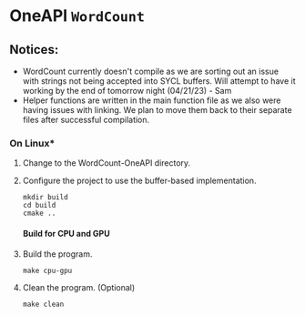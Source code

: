 # OneAPI `WordCount` 

## Notices: 

- WordCount currently doesn't compile as we are sorting out an issue with strings not being accepted into SYCL buffers. Will attempt to have it working by the end of tomorrow night (04/21/23) - Sam
- Helper functions are written in the main function file as we also were having issues with linking. We plan to move them back to their separate files after successful compilation. 

### On Linux*
1. Change to the WordCount-OneAPI directory.
2. 
   Configure the project to use the buffer-based implementation.
   ```
   mkdir build
   cd build
   cmake ..
   ```

   #### Build for CPU and GPU
    
1. Build the program.
   ```
   make cpu-gpu
   ```   
2. Clean the program. (Optional)
   ```
   make clean
   ```
